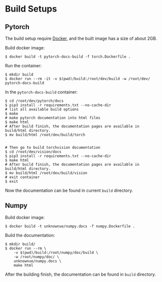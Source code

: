 # Build Setups

## Pytorch

The build setup require [Docker](https://docker.com/), and the built image has a size of about 2GB.

Build docker image:

```shell
$ docker build -t pytorch-docs-build -f torch.Dockerfile .
```

Run the container:

```shell
$ mkdir build
$ docker run --rm -it -v $(pwd)/build:/root/dev/build -w /root/dev/ pytorch-docs-build
```

In the `pytorch-docs-build` container:

```shell
$ cd /root/dev/pytorch/docs
$ pip3 install -r requirements.txt --no-cache-dir
# list all available build options
$ make
# make pytorch documentation into html files
$ make html
# After build finish, the documentation pages are available in build/html directory.
$ mv build/html /root/dev/build/torch


# Then go to build torchvision documentation
$ cd /root/dev/vision/docs
$ pip3 install -r requirements.txt --no-cache-dir
$ make html
# After build finish, the documentation pages are available in build/html directory.
$ mv build/html /root/dev/build/vision
# exit container
$ exit
```

Now the documentation can be found in current `build` directory.


## Numpy

Build docker image:

```shell
$ docker build -t unknownue/numpy.docs -f numpy.Dockerfile .
```

Build the documentation:

```shell
$ mkdir build/
$ docker run --rm \
    -v $(pwd)/build:/root/numpy/doc/build \
    -w /root/numpy/doc/ \
    unknownue/numpy.docs \
    make html
```

After the building finish, the documentation can be found in `build` directory.

